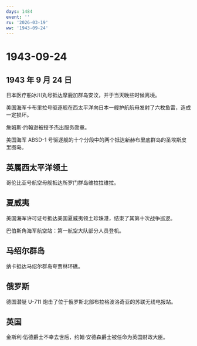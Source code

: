 ```yaml
---
days: 1484
event: ''
ru: '2026-03-19'
ww: '1943-09-24'
---
```


# 1943-09-24

## 1943 年 9 月 24 日

日本医疗船冰川丸号抵达摩鹿加群岛安汶，并于当天晚些时候离境。

美国海军卡布里拉号驱逐舰在西太平洋向日本一艘护航航母发射了六枚鱼雷，造成一定损坏。

詹姆斯·约翰逊被授予杰出服务勋章。

美国海军 ABSD-1
号驱逐舰的十个分段中的两个抵达新赫布里底群岛的圣埃斯皮里图岛。

## 英属西太平洋领土

哥伦比亚号航空母舰抵达所罗门群岛维拉拉维拉。

## 夏威夷

美国海军许可证号抵达美国夏威夷领土珍珠港，结束了其第十次战争巡逻。

巴伯斯角海军航空站：第一航空大队部分人员登机。

## 马绍尔群岛

纳卡抵达马绍尔群岛夸贾林环礁。

## 俄罗斯

德国潜艇 U-711 炮击了位于俄罗斯北部布拉格波洛奇亚的苏联无线电报站。

## 英国

金斯利·伍德爵士不幸去世后，约翰·安德森爵士被任命为英国财政大臣。